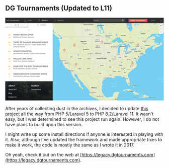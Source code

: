 ## DG Tournaments (Updated to L11)

![](screenshot.png)

After years of collecting dust in the archives, I decided to update [this project](https://github.com/philmareu/dg-tournaments-app-v1) all the way from PHP 5/Laravel 5 to PHP 8.2/Laravel 11. It wasn't easy, but I was determined to see this project run again. However, I do not have plans to build upon this version.

I might write up some install directions if anyone is interested in playing with it. Also, although I've updated the framework and made appropriate fixes to make it work, the code is mostly the same as I wrote it in 2017.

Oh yeah, check it out on the web at [https://legacy.dgtournaments.com](https://legacy.dgtournaments.com).
